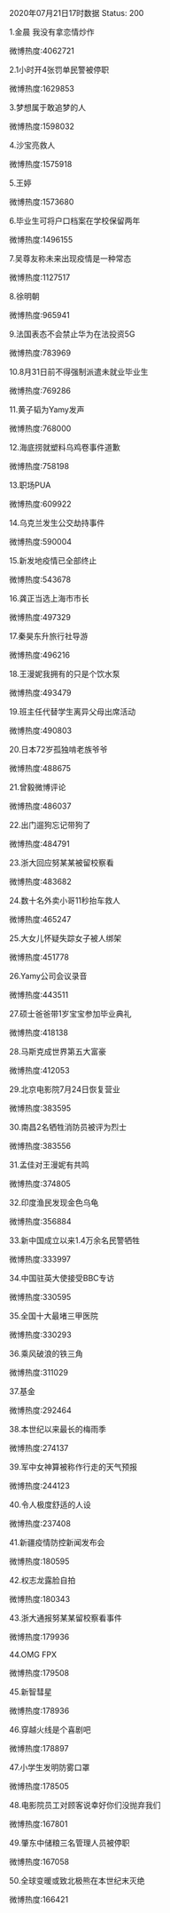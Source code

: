 2020年07月21日17时数据
Status: 200

1.金晨 我没有拿恋情炒作

微博热度:4062721

2.1小时开4张罚单民警被停职

微博热度:1629853

3.梦想属于敢追梦的人

微博热度:1598032

4.沙宝亮救人

微博热度:1575918

5.王婷

微博热度:1573680

6.毕业生可将户口档案在学校保留两年

微博热度:1496155

7.吴尊友称未来出现疫情是一种常态

微博热度:1127517

8.徐明朝

微博热度:965941

9.法国表态不会禁止华为在法投资5G

微博热度:783969

10.8月31日前不得强制派遣未就业毕业生

微博热度:769286

11.黄子韬为Yamy发声

微博热度:768000

12.海底捞就塑料乌鸡卷事件道歉

微博热度:758198

13.职场PUA

微博热度:609922

14.乌克兰发生公交劫持事件

微博热度:590004

15.新发地疫情已全部终止

微博热度:543678

16.龚正当选上海市市长

微博热度:497329

17.秦昊东升旅行社导游

微博热度:496216

18.王漫妮我拥有的只是个饮水泵

微博热度:493479

19.班主任代替学生离异父母出席活动

微博热度:490803

20.日本72岁孤独啃老族爷爷

微博热度:488675

21.曾毅微博评论

微博热度:486037

22.出门遛狗忘记带狗了

微博热度:484791

23.浙大回应努某某被留校察看

微博热度:483682

24.数十名外卖小哥11秒抬车救人

微博热度:465247

25.大女儿怀疑失踪女子被人绑架

微博热度:451778

26.Yamy公司会议录音

微博热度:443511

27.硕士爸爸带1岁宝宝参加毕业典礼

微博热度:418138

28.马斯克成世界第五大富豪

微博热度:412053

29.北京电影院7月24日恢复营业

微博热度:383595

30.南昌2名牺牲消防员被评为烈士

微博热度:383556

31.孟佳对王漫妮有共鸣

微博热度:374805

32.印度渔民发现金色乌龟

微博热度:356884

33.新中国成立以来1.4万余名民警牺牲

微博热度:333997

34.中国驻英大使接受BBC专访

微博热度:330595

35.全国十大最堵三甲医院

微博热度:330293

36.乘风破浪的铁三角

微博热度:311029

37.基金

微博热度:292464

38.本世纪以来最长的梅雨季

微博热度:274137

39.军中女神算被称作行走的天气预报

微博热度:244123

40.令人极度舒适的人设

微博热度:237408

41.新疆疫情防控新闻发布会

微博热度:180595

42.权志龙露脸自拍

微博热度:180343

43.浙大通报努某某留校察看事件

微博热度:179936

44.OMG FPX

微博热度:179508

45.新智彗星

微博热度:178936

46.穿越火线是个喜剧吧

微博热度:178897

47.小学生发明防雾口罩

微博热度:178505

48.电影院员工对顾客说幸好你们没抛弃我们

微博热度:167801

49.肇东中储粮三名管理人员被停职

微博热度:167058

50.全球变暖或致北极熊在本世纪末灭绝

微博热度:166421

